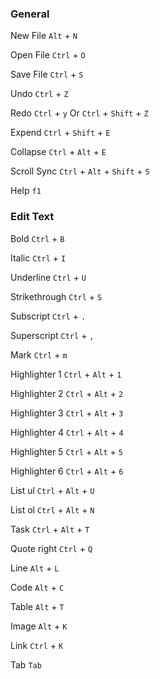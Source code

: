 ### General

New File `Alt` + `N`

Open File `Ctrl` + `O`

Save File `Ctrl` + `S`

Undo `Ctrl` + `Z`

Redo `Ctrl` + `y` Or `Ctrl` + `Shift` + `Z`

Expend `Ctrl` + `Shift` + `E`

Collapse `Ctrl` + `Alt` + `E`

Scroll Sync `Ctrl` + `Alt` + `Shift` + `S`

Help `f1`

### Edit Text

Bold `Ctrl` + `B`

Italic `Ctrl` + `I`

Underline `Ctrl` + `U`

Strikethrough `Ctrl` + `S`

Subscript `Ctrl` + `.`

Superscript `Ctrl` + `,`

Mark `Ctrl` + `m`

Highlighter 1 `Ctrl` + `Alt` + `1`

Highlighter 2 `Ctrl` + `Alt` + `2`

Highlighter 3 `Ctrl` + `Alt` + `3`

Highlighter 4 `Ctrl` + `Alt` + `4`

Highlighter 5 `Ctrl` + `Alt` + `5`

Highlighter 6 `Ctrl` + `Alt` + `6`

List ul `Ctrl` + `Alt` + `U`

List ol `Ctrl` + `Alt` + `N`

Task `Ctrl` + `Alt` + `T`

Quote right `Ctrl` + `Q`

Line `Alt` + `L`

Code `Alt` + `C`

Table `Alt` + `T`

Image `Alt` + `K`

Link `Ctrl` + `K `

Tab `Tab`
